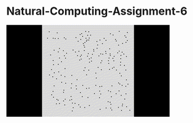 # Natural-Computing-Assignment-6

![First try of showing a video in the README file (gif)](images/gif-test.gif)

